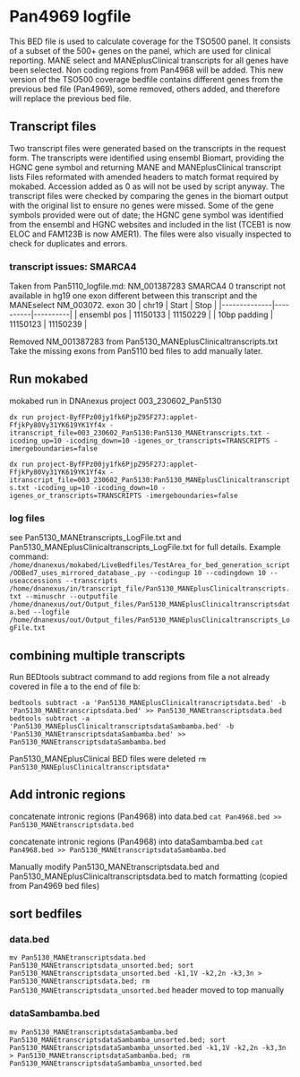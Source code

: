 # Pan4969 logfile
This BED file is used to calculate coverage for the TSO500 panel.
It consists of a subset of the 500+ genes on the panel, which are used for clinical reporting.
MANE select and MANEplusClinical transcripts for all genes have been selected.
Non coding regions from Pan4968 will be added.
This new version of the TSO500 coverage bedfile contains different genes from the previous bed file (Pan4969), some removed, others added, and therefore will replace the previous bed file.

## Transcript files
Two transcript files were generated based on the transcripts in the request form. The transcripts were identified using ensembl Biomart, providing the HGNC gene symbol and returning MANE and MANEplusClinical transcript lists
Files reformated with amended headers to match format required by mokabed. Accession added as 0 as will not be used by script anyway. The transcript files were checked by comparing the genes in the biomart output with the original list to ensure no genes were missed. Some of the gene symbols provided were out of date; the HGNC gene symbol was identified from the ensembl and HGNC websites and included in the list (TCEB1 is now ELOC and FAM123B is now AMER1). The files were also visually inspected to check for duplicates and errors. 

### transcript issues: SMARCA4
Taken from Pan5110_logfile.md:
    NM_001387283	SMARCA4	0	transcript not available in hg19
    one exon different between this transcript and the MANEselect NM_003072.
    exon 30
    | chr19        | Start    | Stop     |
    |--------------|----------|----------|
    | ensembl pos  | 11150133 | 11150229 |
    | 10bp padding | 11150123 | 11150239 |

Removed NM_001387283 from Pan5130_MANEplusClinicaltranscripts.txt
Take the missing exons from Pan5110 bed files to add manually later.

## Run mokabed
mokabed run in DNAnexus project 003_230602_Pan5130

`dx run project-ByfFPz00jy1fk6PjpZ95F27J:applet-FfjkPy80Vy31YK619YK1Yf4x -itranscript_file=003_230602_Pan5130:Pan5130_MANEtranscripts.txt -icoding_up=10 -icoding_down=10 -igenes_or_transcripts=TRANSCRIPTS -imergeboundaries=false`

`dx run project-ByfFPz00jy1fk6PjpZ95F27J:applet-FfjkPy80Vy31YK619YK1Yf4x -itranscript_file=003_230602_Pan5130:Pan5130_MANEplusClinicaltranscripts.txt -icoding_up=10 -icoding_down=10 -igenes_or_transcripts=TRANSCRIPTS -imergeboundaries=false`

### log files
see Pan5130_MANEtranscripts_LogFile.txt and Pan5130_MANEplusClinicaltranscripts_LogFile.txt for full details. Example command:
`/home/dnanexus/mokabed/LiveBedfiles/TestArea_for_bed_generation_script/OOBed7_uses_mirrored_database_.py --codingup 10 --codingdown 10 --useaccessions --transcripts /home/dnanexus/in/transcript_file/Pan5130_MANEplusClinicaltranscripts.txt --minuschr --outputfile /home/dnanexus/out/Output_files/Pan5130_MANEplusClinicaltranscriptsdata.bed --logfile /home/dnanexus/out/Output_files/Pan5130_MANEplusClinicaltranscripts_LogFile.txt`

## combining multiple transcripts
Run BEDtools subtract command to add regions from file a not already covered in file a to the end of file b:

`bedtools subtract -a 'Pan5130_MANEplusClinicaltranscriptsdata.bed' -b 'Pan5130_MANEtranscriptsdata.bed' >> Pan5130_MANEtranscriptsdata.bed`
`bedtools subtract -a 'Pan5130_MANEplusClinicaltranscriptsdataSambamba.bed' -b 'Pan5130_MANEtranscriptsdataSambamba.bed' >> Pan5130_MANEtranscriptsdataSambamba.bed`

Pan5130_MANEplusClinical BED files were deleted
`rm Pan5130_MANEplusClinicaltranscriptsdata*`

## Add intronic regions
concatenate intronic regions (Pan4968) into data.bed
`cat Pan4968.bed >> Pan5130_MANEtranscriptsdata.bed`

concatenate intronic regions (Pan4968) into dataSambamba.bed
`cat Pan4968.bed >> Pan5130_MANEtranscriptsdataSambamba.bed`

Manually modify Pan5130_MANEtranscriptsdata.bed and Pan5130_MANEplusClinicaltranscriptsdata.bed to match formatting (copied from Pan4969 bed files)

## sort bedfiles
### data.bed
`mv Pan5130_MANEtranscriptsdata.bed Pan5130_MANEtranscriptsdata_unsorted.bed; sort Pan5130_MANEtranscriptsdata_unsorted.bed -k1,1V -k2,2n -k3,3n > Pan5130_MANEtranscriptsdata.bed; rm Pan5130_MANEtranscriptsdata_unsorted.bed`
header moved to top manually

### dataSambamba.bed
`mv Pan5130_MANEtranscriptsdataSambamba.bed Pan5130_MANEtranscriptsdataSambamba_unsorted.bed; sort Pan5130_MANEtranscriptsdataSambamba_unsorted.bed -k1,1V -k2,2n -k3,3n > Pan5130_MANEtranscriptsdataSambamba.bed; rm Pan5130_MANEtranscriptsdataSambamba_unsorted.bed`
